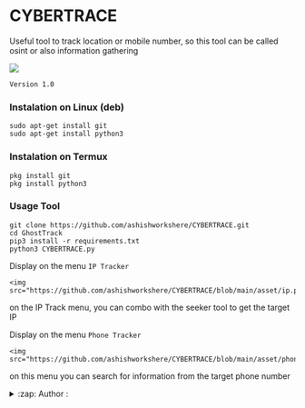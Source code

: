 # CYBERTRACE
Useful tool to track location or mobile number, so this tool can be called osint or also information gathering

<img src="https://github.com/ashishworkshere/CYBERTRACE/blob/main/asset/bn.png"/>

```Version 1.0```

### Instalation on Linux (deb)
```
sudo apt-get install git
sudo apt-get install python3
```

### Instalation on Termux
```
pkg install git
pkg install python3
```

### Usage Tool
```
git clone https://github.com/ashishworkshere/CYBERTRACE.git
cd GhostTrack
pip3 install -r requirements.txt
python3 CYBERTRACE.py
```

Display on the menu ```IP Tracker```
```
<img src="https://github.com/ashishworkshere/CYBERTRACE/blob/main/asset/ip.png"/>
```
on the IP Track menu, you can combo with the seeker tool to get the target IP

Display on the menu ```Phone Tracker```
```
<img src="https://github.com/ashishworkshere/CYBERTRACE/blob/main/asset/phone.png"/>
```
on this menu you can search for information from the target phone number

<details>
<summary>:zap: Author :</summary>
```
- <strong><a href="https://github.com/ashishworkshere">ashishworkshere</a></strong>
````
</details>

